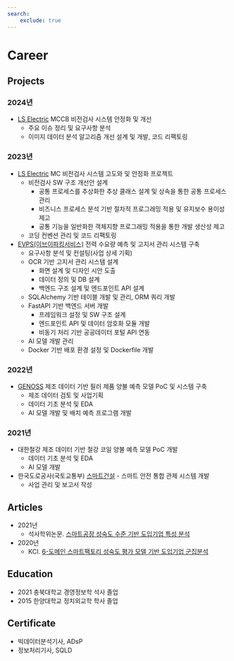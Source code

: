 ```yaml
---
search:
    exclude: true
---
```


# Career

## Projects

### 2024년

- [LS Electric](https://www.ls-electric.com/) MCCB 비전검사 시스템 안정화 및 개선
    - 주요 이슈 정리 및 요구사항 분석
    - 이미지 데이터 분석 알고리즘 개선 설계 및 개발, 코드 리팩토링
    <!-- - 이슈 재발 원인 분석 및 판정 알고리즘 개선을 통한 재발 빈도 감소 -->
<!-- - [LS Electric](https://www.ls-electric.com/) MC 비전검사 시스템 고도와 및 개선
    - 제품 정보 입력 방식 개선을 통한 유지보수 공수 절감 -->

### 2023년

- [LS Electric](https://www.ls-electric.com/) MC 비전검사 시스템 고도와 및 안정화 프로젝트
    - 비전검사 SW 구조 개선안 설계
        - 공통 프로세스를 추상화한 추상 클래스 설계 및 상속을 통한 공통 프로세스 관리
        - 비즈니스 프로세스 분석 기반 절차적 프로그래밍 적용 및 유지보수 용이성 제고
        - 공통 기능을 일반화한 객체지향 프로그래밍 적용을 통한 개발 생산성 제고
    - 코딩 컨벤션 관리 및 코드 리팩토링
- [EVPS(이브이파킹서비스)](https://evps.co.kr/) 전력 수요량 예측 및 고지서 관리 시스템 구축
    - 요구사항 분석 및 컨설팅(사업 상세 기획)
    - OCR 기반 고지서 관리 시스템 설계
        - 화면 설계 및 디자인 시안 도출
        - 데이터 정의 및 DB 설계
        - 백엔드 구조 설계 및 엔드포인트 API 설계
    - SQLAlchemy 기반 테이블 개발 및 관리, ORM 쿼리 개발
    - FastAPI 기반 백엔드 서버 개발
        - 프레임워크 설정 및 SW 구조 설계
        - 엔드포인트 API 및 데이터 암호화 모듈 개발
        - 비동기 처리 기반 공공데이터 포털 API 연동
    - AI 모델 개발 관리
    - Docker 기반 배포 환경 설정 및 Dockerfile 개발

### 2022년

- [GENOSS](https://www.genoss.com/) 제조 데이터 기반 필러 제품 양불 예측 모델 PoC 및 시스템 구축
    - 제조 데이터 검토 및 사업기획
    - 데이터 기초 분석 및 EDA
    - AI 모델 개발 및 배치 예측 프로그램 개발

### 2021년

- 대한철강 제조 데이터 기반 철강 코일 양불 예측 모델 PoC 개발
    - 데이터 기초 분석 및 EDA
    - AI 모델 개발
- 한국도로공사(국토교통부) [스마트건설](http://smartconstruction.kr/) - 스마트 안전 통합 관제 시스템 개발
    - 사업 관리 및 보고서 작성

## Articles

- 2021년
    - 석사학위논문. [스마트공장 성숙도 수준 기반 도입기업 특성 분석](http://www.riss.kr/link?id=T15766958)
- 2020년
    - KCI. [6-도메인 스마트팩토리 성숙도 평가 모델 기반 도입기업 군집분석](https://www.kci.go.kr/kciportal/ci/sereArticleSearch/ciSereArtiView.kci?sereArticleSearchBean.artiId=ART002627006)

<!-- ## Patents -->

<!-- ## Competition -->

## Education

- 2021 충북대학교 경영정보학 석사 졸업
- 2015 한양대학교 정치외교학 학사 졸업

## Certificate

- 빅데이터분석기사, ADsP
- 정보처리기사, SQLD